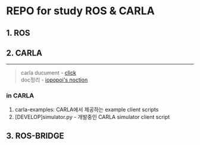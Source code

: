 # REPO for study ROS & CARLA

## 1. ROS

## 2. CARLA
---
> carla ducument - [click](https://carla.readthedocs.io/en/0.9.8/)<br>
doc정리 - [iopopoi's noction](https://abrupt-pancake-3c6.notion.site/CARLA-0-9-8-0f17a96f21644e6fb91b7516705dd981)

### in CARLA
1. carla-examples: CARLA에서 제공하는 example client scripts
2. [DEVELOP]simulator.py - 개발중인 CARLA simulator client script 



## 3. ROS-BRIDGE